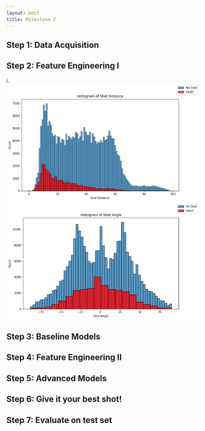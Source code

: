 ```yaml
---
layout: post
title: Milestone 2
---
```



## Step 1: Data Acquisition




## Step 2: Feature Engineering I

i. 
![image](/figures/shot_dist.png "Title") ![image](/figures/angle_hist.png "Title")





## Step 3: Baseline Models

## Step 4: Feature Engineering II 

## Step 5: Advanced Models

## Step 6: Give it your best shot!

## Step 7: Evaluate on test set

